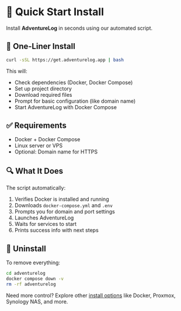 # 🚀 Quick Start Install

Install **AdventureLog** in seconds using our automated script.

## 🧪 One-Liner Install

```bash
curl -sSL https://get.adventurelog.app | bash
```

This will:

- Check dependencies (Docker, Docker Compose)
- Set up project directory
- Download required files
- Prompt for basic configuration (like domain name)
- Start AdventureLog with Docker Compose

## ✅ Requirements

- Docker + Docker Compose
- Linux server or VPS
- Optional: Domain name for HTTPS

## 🔍 What It Does

The script automatically:

1. Verifies Docker is installed and running
2. Downloads `docker-compose.yml` and `.env`
3. Prompts you for domain and port settings
4. Launches AdventureLog
5. Waits for services to start
6. Prints success info with next steps

## 🧼 Uninstall

To remove everything:

```bash
cd adventurelog
docker compose down -v
rm -rf adventurelog
```

Need more control? Explore other [install options](getting_started.md) like Docker, Proxmox, Synology NAS, and more.
